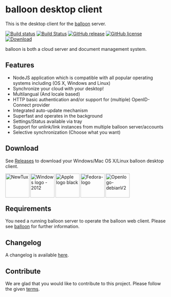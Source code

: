 # balloon desktop client

This is the desktop client for the [balloon](https://github.com/gyselroth/balloon) server.

[![Build status](https://ci.appveyor.com/api/projects/status/ym07006bvsrjo698?svg=true)](https://ci.appveyor.com/project/raffis/balloon-client-desktop)
[![Build Status](https://travis-ci.org/gyselroth/balloon-client-desktop.svg?branch=master)](https://travis-ci.org/gyselroth/balloon-client-desktop)
[![GitHub release](https://img.shields.io/github/release/gyselroth/balloon-client-desktop.svg)](https://github.com/gyselroth/balloon-client-desktop/releases)
[![GitHub license](https://img.shields.io/badge/license-GPL-blue.svg)](https://raw.githubusercontent.com/gyselroth/balloon-client-desktop/master/LICENSE) 
 [ ![Download](https://api.bintray.com/packages/gyselroth/balloon-stable/balloon-client-desktop/images/download.svg) ](https://bintray.com/gyselroth/balloon-stable/balloon-client-desktop/_latestVersion) 

balloon is both a cloud server and document management system.

## Features

* NodeJS application which is compatible with all popular operating systems including (OS X, Windows and Linux)
* Synchronize your cloud with your desktop!
* Multilangual (And locale based)
* HTTP basic authentication and/or support for (multiple) OpenID-Connect provider
* Integrated auto-update mechanism
* Superfast and operates in the background
* Settings/Status available via tray
* Support for unlink/link instances from multiple balloon server/accounts
* Selective synchronization (Choose what you want)

## Download
See [Releases](https://github.com/gyselroth/balloon-client-desktop/releases) to download your Windows/Mac OS X/Linux balloon desktop client.

[<img align="left" src="https://upload.wikimedia.org/wikipedia/commons/thumb/b/b0/NewTux.svg/256px-NewTux.svg.png" alt="NewTux" width="75" />]

[<img align="left" src="https://upload.wikimedia.org/wikipedia/commons/thumb/b/b0/NewTux.svg/256px-NewTux.svg.png" alt="NewTux" width="75" />]: https://github.com/gyselroth/balloon-client-desktop/releases/latest "https://commons.wikimedia.org/wiki/File%3ANewTux.svg: lewing@isc.tamu.edu Larry Ewing and The GIMP [Attribution or GPL (http://www.gnu.org/licenses/gpl.html)], via Wikimedia Commons"

[<img align="left" src="https://upload.wikimedia.org/wikipedia/commons/thumb/5/5f/Windows_logo_-_2012.svg/64px-Windows_logo_-_2012.svg.png" alt="Windows logo - 2012" width="75" />]

  [<img align="left" src="https://upload.wikimedia.org/wikipedia/commons/thumb/5/5f/Windows_logo_-_2012.svg/64px-Windows_logo_-_2012.svg.png" alt="Windows logo - 2012" width="75" />]: https://github.com/gyselroth/balloon-client-desktop/releases/latest "https://commons.wikimedia.org/wiki/File%3AWindows_logo_-_2012.svg: By Original work: Microsoft File:Windows 8 logo and wordmark.svg: Multiple editors; see image description page This work: Fry1989 [Public domain], via Wikimedia Commons"
  
[<img align="left" src="https://upload.wikimedia.org/wikipedia/commons/thumb/f/fa/Apple_logo_black.svg/128px-Apple_logo_black.svg.png" alt="Apple logo black" width="75" />]

  [<img align="left" src="https://upload.wikimedia.org/wikipedia/commons/thumb/f/fa/Apple_logo_black.svg/128px-Apple_logo_black.svg.png" alt="Apple logo black" width="75" />]: https://github.com/gyselroth/balloon-client-desktop/releases/latest "https://commons.wikimedia.org/wiki/File%3AApple_logo_black.svg: By Original: Rob Janoff [Public domain], via Wikimedia Commons"
  
[<img align="left" src="https://upload.wikimedia.org/wikipedia/commons/thumb/b/bd/Fedora-logo.svg/128px-Fedora-logo.svg.png" alt="Fedora-logo" width="75" />]

  [<img align="left" src="https://upload.wikimedia.org/wikipedia/commons/thumb/b/bd/Fedora-logo.svg/128px-Fedora-logo.svg.png" alt="Fedora-logo" width="75" />]: https://github.com/gyselroth/balloon-client-desktop/releases/latest "https://commons.wikimedia.org/wiki/File%3AFedora-logo.svg: By siehe de:File:Fedora_(Linux-Distribution)_logo.svg (de:File:Fedora_(Linux-Distribution)_logo.svg) [Public domain], via Wikimedia Commons"
  
[<img align="left" src="https://upload.wikimedia.org/wikipedia/commons/thumb/6/66/Openlogo-debianV2.svg/256px-Openlogo-debianV2.svg.png" alt="Openlogo-debianV2" width="75" />]

  [<img align="left" src="https://upload.wikimedia.org/wikipedia/commons/thumb/6/66/Openlogo-debianV2.svg/256px-Openlogo-debianV2.svg.png" alt="Openlogo-debianV2" width="75" />]: https://github.com/gyselroth/balloon-client-desktop/releases/latest "https://commons.wikimedia.org/wiki/File%3AOpenlogo-debianV2.svg: By Debian Project (www.debian.org/logos/) [LGPL (http://www.gnu.org/copyleft/lgpl.html) or CC BY-SA 3.0 (http://creativecommons.org/licenses/by-sa/3.0)], via Wikimedia Commons"

</br>
</br>
</br>
</br>

## Requirements
You need a running balloon server to operate the balloon web client. Please see [balloon](https://github.com/gyselroth/balloon) for further information.

## Changelog
A changelog is available [here](https://github.com/gyselroth/balloon-client-desktop/blob/master/CHANGELOG.md).

## Contribute
We are glad that you would like to contribute to this project. Please follow the given [terms](https://github.com/gyselroth/balloon-client-desktop/blob/master/CONTRIBUTING.md).
